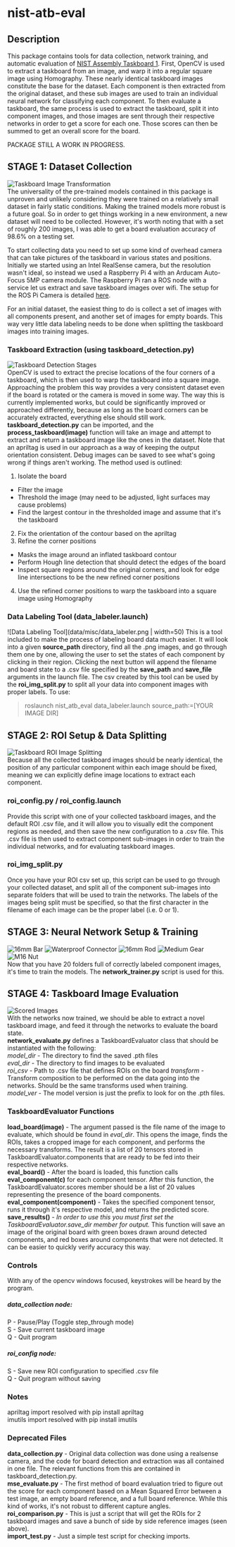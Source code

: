 # nist-atb-eval   

## Description  
This package contains tools for data collection, network training, and automatic evaluation of [NIST Assembly Taskboard 1](https://www.nist.gov/el/intelligent-systems-division-73500/robotic-grasping-and-manipulation-assembly/assembly). First, OpenCV is used to extract a taskboard from an image, and warp it into a regular square image using Homography. These nearly identical taskboard images constitute the base for the dataset. Each component is then extracted from the original dataset, and these sub images are used to train an individual neural network for classifying each component. To then evaluate a taskboard, the same process is used to extract the taskboard, split it into component images, and those images are sent through their respective networks in order to get a score for each one. Those scores can then be summed to get an overall score for the board.  

PACKAGE STILL A WORK IN PROGRESS.    

## STAGE 1: Dataset Collection  
![Taskboard Image Transformation](data/misc/tb_transform.png)  
The universality of the pre-trained models contained in this package is unproven and unlikely considering they were trained on a relatively small dataset in fairly static conditions. Making the trained models more robust is a future goal. So in order to get things working in a new environment, a new dataset will need to be collected. However, it's worth noting that with a set of roughly 200 images, I was able to get a board evaluation accuracy of 98.6% on a testing set.   

To start collecting data you need to set up some kind of overhead camera that can take pictures of the taskboard in various states and positions. Initially we started using an Intel RealSense camera, but the resolution wasn't ideal, so instead we used a Raspberry Pi 4 with an Arducam Auto-Focus 5MP camera module. The Raspberry Pi ran a ROS node with a service let us extract and save taskboard images over wifi. The setup for the ROS Pi Camera is detailed [here](https://github.com/pgavriel/ros_picam).  

For an initial dataset, the easiest thing to do is collect a set of images with all components present, and another set of images for empty boards. This way very little data labeling needs to be done when splitting the taskboard images into training images.  

### Taskboard Extraction (using taskboard_detection.py)   
![Taskboard Detection Stages](data/misc/tb_detection.png)  
OpenCV is used to extract the precise locations of the four corners of a taskboard, which is then used to warp the taskboard into a square image. Approaching the problem this way provides a very consistent dataset even if the board is rotated or the camera is moved in some way. The way this is currently implemented works, but could be significantly improved or approached differently, because as long as the board corners can be accurately extracted, everything else should still work.  
**taskboard_detection.py** can be imported, and the **process_taskboard(image)** function will take an image and attempt to extract and return a taskboard image like the ones in the dataset. Note that an apriltag is used in our approach as a way of keeping the output orientation consistent. Debug images can be saved to see what's going wrong if things aren't working. The method used is outlined:  
1. Isolate the board   
  - Filter the image     
  - Threshold the image (may need to be adjusted, light surfaces may cause problems)  
  - Find the largest contour in the thresholded image and assume that it's the taskboard  
2. Fix the orientation of the contour based on the apriltag   
3. Refine the corner positions  
  - Masks the image around an inflated taskboard contour  
  - Perform Hough line detection that should detect the edges of the board  
  - Inspect square regions around the original corners, and look for edge line intersections to be the new refined corner positions  
4. Use the refined corner positions to warp the taskboard into a square image using Homography   

### Data Labeling Tool (data_labeler.launch)
![Data Labeling Tool](data/misc/data_labeler.png | width=50)
This is a tool included to make the process of labeling board data much easier. It will look into a given **source_path** directory, find all the .png images, and go through them one by one, allowing the user to set the states of each component by clicking in their region. Clicking the next button will append the filename and board state to a .csv file specified by the **save_path** and **save_file** arguments in the launch file. The csv created by this tool can be used by the **roi_img_split.py** to split all your data into component images with proper labels. To use:     
> roslaunch nist_atb_eval data_labeler.launch source_path:=[YOUR IMAGE DIR]    



## STAGE 2: ROI Setup & Data Splitting  
![Taskboard ROI Image Splitting](data/misc/tb_roi_split.png)  
Because all the collected taskboard images should be nearly identical, the position of any particular component within each image should be fixed, meaning we can explicitly define image locations to extract each component.   
### roi_config.py / roi_config.launch  
Provide this script with one of your collected taskboard images, and the default ROI .csv file, and it will allow you to visually edit the component regions as needed, and then save the new configuration to a .csv file. This .csv file is then used to extract component sub-images in order to train the individual networks, and for evaluating taskboard images.  
### roi_img_split.py    
Once you have your ROI csv set up, this script can be used to go through your collected dataset, and split all of the component sub-images into separate folders that will be used to train the networks. The labels of the images being split must be specified, so that the first character in the filename of each image can be the proper label (i.e. 0 or 1).

## STAGE 3: Neural Network Setup & Training  
![16mm Bar](data/misc/bar.gif)
![Waterproof Connector](data/misc/conn.gif)
![16mm Rod](data/misc/rod.gif)
![Medium Gear](data/misc/gear.gif)
![M16 Nut](data/misc/nut.gif)   
Now that you have 20 folders full of correctly labeled component images, it's time to train the models. The **network_trainer.py** script is used for this.

## STAGE 4: Taskboard Image Evaluation
![Scored Images](data/misc/tb_scores.png)  
With the networks now trained, we should be able to extract a novel taskboard image, and feed it through the networks to evaluate the board state.  
**network_evaluate.py** defines a TaskboardEvaluator class that should be instantiated with the following:  
*model_dir* - The directory to find the saved .pth files   
*eval_dir* - The directory to find images to be evaluated  
*roi_csv* - Path to .csv file that defines ROIs on the board
*transform* - Transform composition to be performed on the data going into the networks. Should be the same transforms used when training.  
*model_ver* - The model version is just the prefix to look for on the .pth files.  

### TaskboardEvaluator Functions
**load_board(image)** - The argument passed is the file name of the image to evaluate, which should be found in *eval_dir*. This opens the image, finds the ROIs, takes a cropped image for each component, and performs the necessary transforms. The result is a list of 20 tensors stored in TaskboardEvaluator.components that are ready to be fed into their respective networks.  
**eval_board()** - After the board is loaded, this function calls **eval_component(c)** for each component tensor. After this function, the TaskboardEvaluator.scores member should be a list of 20 values representing the presence of the board components.  
**eval_component(component)** - Takes the specified component tensor, runs it through it's respective model, and returns the predicted score.
**save_results()** - *In order to use this you must first set the TaskboardEvaluator.save_dir member for output.* This function will save an image of the original board with green boxes drawn around detected components, and red boxes around components that were not detected. It can be easier to quickly verify accuracy this way.  

### Controls  
With any of the opencv windows focused, keystrokes will be heard by the program.  
##### data_collection node:   
P - Pause/Play (Toggle step_through mode)  
S - Save current taskboard image  
Q - Quit program  
##### roi_config node:  
S - Save new ROI configuration to specified .csv file  
Q - Quit program without saving  

### Notes    
apriltag import resolved with pip install apriltag  
imutils import resolved with pip install imutils    

### Deprecated Files  
**data_collection.py** - Original data collection was done using a realsense camera, and the code for board detection and extraction was all contained in one file. The relevant functions from this are contained in taskboard_detection.py.   
**mse_evaluate.py** - The first method of board evaluation tried to figure out the score for each component based on a Mean Squared Error between a test image, an empty board reference, and a full board reference. While this kind of works, it's not robust to different capture angles.  
**roi_comparison.py** - This is just a script that will get the ROIs for 2 taskboard images and save a bunch of side by side reference images (seen above).  
**import_test.py** - Just a simple test script for checking imports.  
